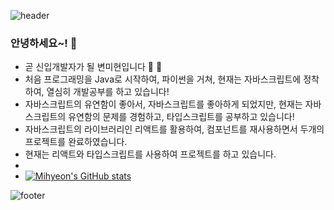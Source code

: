![header](https://capsule-render.vercel.app/api?type=slice&reversal=true&color=gradient)
### 안녕하세요~! 👋
- 곧 신입개발자가 될 변미현입니다 🌱 🌱  
- 처음 프로그래밍을 Java로 시작하여, 파이썬을 거쳐, 현재는 자바스크립트에 정착하여, 열심히 개발공부를 하고 있습니다! 
- 자바스크립트의 유연함이 좋아서, 자바스크립트를 좋아하게 되었지만, 현재는 자바스크립트의 유연함의 문제를 경험하고, 타입스크립트를 공부하고 있습니다! 
- 자바스크립트의 라이브러리인 리액트를 활용하여, 컴포넌트를 재사용하면서 두개의 프로젝트를 완료하였습니다.
- 현재는 리액트와 타입스크립트를 사용하여 프로젝트를 하고 있습니다. 
- 
- [![Mihyeon's GitHub stats](https://github-readme-stats.vercel.app/api?username=cocoball200&count_private=true&show_icons=true&theme=dracula)](https://github.com/cocoball200/github-readme-stats)

![footer](https://capsule-render.vercel.app/api?section=footer)
<!--
**cocoball200/cocoball200** is a ✨ _special_ ✨ repository because its `README.md` (this file) appears on your GitHub profile.

Here are some ideas to get you started:

- 🔭 I’m currently working on ...
- 🌱 I’m currently learning ...
- 👯 I’m looking to collaborate on ...
- 🤔 I’m looking for help with ...
- 💬 Ask me about ...
- 📫 How to reach me: ...
- 😄 Pronouns: ...
- ⚡ Fun fact: ...
-->
